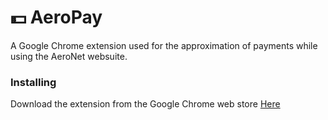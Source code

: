# :dollar: AeroPay

A Google Chrome extension used for the approximation of payments while using the AeroNet websuite.

### Installing

Download the extension from the Google Chrome web store [Here](http://www.google.com)
